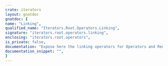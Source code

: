 ```yaml
---
crate: iterators
layout: gnatdoc
gnatdoc: {
name: "Linking",
qualified_name: "Iterators.Root.Operators.Linking",
signature: "iterators.root.operators.linking",
enclosing: "iterators.root.operators",
is_private: false,
documentation: "Expose here the linking operators for Operators and Reducers. This is\nan \"use\"-intended package.",
documentation_snippet: "",
}
---
```

